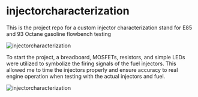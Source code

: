 # injectorcharacterization
This is the project repo for a custom injector characterization stand for E85 and 93 Octane gasoline flowbench testing

![injectorcharacterization](images/examplepic.png)

To start the project, a breadboard, MOSFETs, resistors, and simple LEDs were utilized to symbolize the firing signals of the fuel injectors. This allowed me to time the injectors properly and ensure accuracy to real engine operation when testing with the actual injectors and fuel.

![injectorcharacterization](images/circuitrygif.gif)
